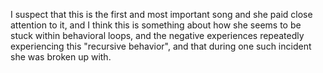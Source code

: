 I suspect that this is the first and most important song and she paid close attention to it, and I think this is something about how she seems to be stuck within behavioral loops, and the negative experiences repeatedly experiencing this "recursive behavior", and that during one such incident she was broken up with.